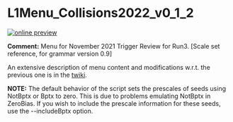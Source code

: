 # L1Menu_Collisions2022_v0_1_2

[![online preview](https://img.shields.io/badge/Online%20preview-click%20here-blue)](https://htmlpreview.github.io/?https://github.com/cms-l1-dpg/L1MenuRun3/tree/master/development/L1Menu_Collisions2022_v0_1_2/L1Menu_Collisions2022_v0_1_2.html)

**Comment:** Menu for November 2021 Trigger Review for Run3. [Scale set reference, for grammar version 0.9]

An extensive description of menu content and modifications w.r.t. the previous one is in the [twiki](https://twiki.cern.ch/twiki/bin/view/CMS/L1Menu_Collisions2022_v0_1_2).

**NOTE:** The default behavior of the script sets the prescales of seeds using NotBptx or Bptx to zero. This is due to problems emulating NotBptx in ZeroBias. If you wish to include the prescale information for these seeds, use the --includeBptx option.
